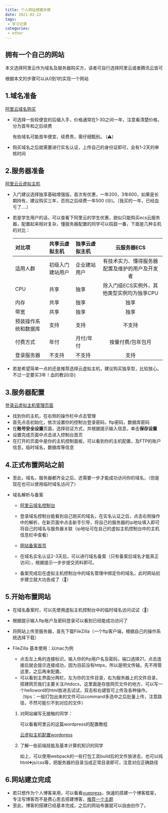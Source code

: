 ```yaml
---
title: 个人网站搭建步骤
date: 2021-02-22
tags:
 - 学习记录   
categories: 
 - other
---
```


## 拥有一个自己的网站

本文选择阿里云作为域名及服务器购买方，读者可自行选择阿里云或者腾讯云皆可

根据本文的步骤可以从0到1的实现一个网站

<!-- more -->

## 1.域名准备

[阿里云域名购买](https://wanwang.aliyun.com/domain/com)

- 可选择一些较便宜的后缀入手，价格通常在1-30之间一年，注意看清楚价格，分为首年和之后续费

  有些域名可能首年便宜，续费贵，需仔细甄别。 (:warning:)

- 购买域名之后就需要进行实名认证，上传自己的身份证即可，会有1-2天的审核时间

## 2.服务器准备

 [阿里云云虚拟主机](https://wanwang.aliyun.com/hosting/lightcloud-buy)

- 入门建议选择独享基础增强版，首次有优惠，一年200，3年600，如果是长期持有，建议购买三年，否则之后续费一年500 (:cry:)。（我买的一年，已经血亏了....）

- 若是学生用户的话，可以查看下阿里云的学生优惠，貌似只能购买ecs云服务器，配置起来相对复杂，懂服务器配置的同学可以捣鼓一番，下面是几种主机的对比：

  | 对比项               | 共享云虚拟主机   | 独享云虚拟主机 |                  云服务器ECS                   |
  | :------------------- | :--------------- | :------------- | :--------------------------------------------: |
  | 适用人群             | 初级入门建站用户 | 企业建站用户   | 有技术实力、懂得服务器配置及维护的用户及开发者 |
  | CPU                  | 共享             | 独享           |   除入门级ECS实例外，其他类型实例均为独享CPU   |
  | 内存                 | 共享             | 独享           |                      独享                      |
  | 带宽                 | 共享             | 独享           |                      独享                      |
  | 预装操作系统和数据库 | 支持             | 支持           |                     不支持                     |
  | 付费方式             | 年付             | 月付/年付      |               按量付费/包年包月                |
  | 登录服务器           | 不支持           | 不支持         |                      支持                      |

- 若是希望简单一点的还是推荐选择云虚拟主机，建议购买独享型，比较放心。不过一定要买3年！血的教训 ​(:rage:)

## 3.服务器配置

[登录云虚拟主机管理页面](https://netcn.console.aliyun.com/core/host/list2?spm=5176.12901015.0.i12901015.2bbe525cixhtu1)

- 找到你的主机，在右侧的操作栏中点击管理
- 首先点击初始化，依次设置你的控制台登录密码，ftp密码，数据库密码
- 在**账号安全设置**页面，选择验证方式，并根据提示输入信息，单击**保存设置**
- 设置完成页面中点击进入控制台首页
- 在打开的页面中是你的主机控制面板，可以看到你的主机配置，及FTP的账户信息，临时域名，数据库等信息

## 4.正式布置网站之前

- 至此，域名，服务器都齐全之后，还需要一步才能成功访问你的域名，（但是现在也可以使用临时域名访问了）

- 域名解析与备案

  - [阿里云域名控制台](https://dc.console.aliyun.com/next/index#/domain/list/all-domain)
  - 登录域名控制台能看到自己刚买的域名，在实名认证之后，点击右侧操作中的解析，在新页面中点击新手引导，将自己的服务器的ip地址填入即可将自己的域名与服务器关联（ip地址可在自己的虚拟主机控制台中的主机信息栏中查看）
  - [网站备案首页](https://beian.aliyun.com/?spm=a2cmq.17630005.0.0.57f279feTnIhGv)

  - 在域名实名认证2-3天后，可以进行域名备案（只有备案后域名才能真正访问），根据提示一步步提交资料即可。
  - 备案完成后在虚拟主机控制台中的域名管理中绑定你的域名，此时网站初步建立就大功告成了（:tada:）

## 5.开始布置网站

- 在域名备案时，可以先使用虚拟主机控制台中的临时域名访问试试（:ghost:）

- 根据提示输入ftp账户及密码登录可以看到已经能成功访问了

- 将网站上传至服务器，首先下载FileZilla（一个ftp客户端，根据自己的操作系统选择下载）

- FileZilla 基本使用：以mac为例

  - 点击左上角的连接标识，输入你的ftp用户名及密码，端口选择21，点击连接后就会提示连接成功，因为目前没有https，所以是明文传输，先不用管这里，之后再来配置。
  - 可以看到主界面分两栏，左为你的文件目录，右为服务器上的文件目录，搭建网页我们主要关注/htdocs，这里面是存放网页文件的地方，可以写一个helloword的html放进去试试，双击和右键皆可上传及各种操作。（tips：一般打包出来的文件可以command多选中之后批量上传，注意路径，不然可能引不到对应的文件）

  1. 对网站编写无接触的同学：

     可以看看阿里云的这篇wordpress的配置教程

     [云虚拟主机配置wordpress](https://help.aliyun.com/document_detail/36248.html?spm=5176.13910061.sslink.14.2d642872VeuAFj)

  2. 了解一些前端技能及基本计算机知识的同学

     如上，可以使用webpack的一些打包工具build后的文件放进去，也可以纯html➕js/css等，把服务器的目录当成正常目录即可，注意对应正确路径

## 6.网站建立完成

- 若只想作为个人博客来用，可以看看[vuepress](https://github.com/vuejs/vuepress)，快速的搭建一个博客框架，专注写博客而不是费心思去搭建博客，[推荐一个主题](https://vuepress-theme-reco.recoluan.com/views/other/about.html)
- 至此，博客的搭建已经基本完成，之后的网站布置就可以自由创作了。



